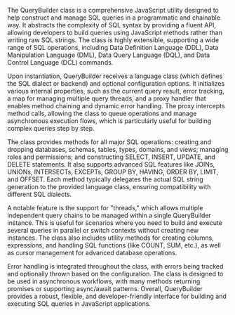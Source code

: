 The QueryBuilder class is a comprehensive JavaScript utility designed to help construct and manage SQL queries in a programmatic and chainable way. It abstracts the complexity of SQL syntax by providing a fluent API, allowing developers to build queries using JavaScript methods rather than writing raw SQL strings. The class is highly extensible, supporting a wide range of SQL operations, including Data Definition Language (DDL), Data Manipulation Language (DML), Data Query Language (DQL), and Data Control Language (DCL) commands.

Upon instantiation, QueryBuilder receives a language class (which defines the SQL dialect or backend) and optional configuration options. It initializes various internal properties, such as the current query result, error tracking, a map for managing multiple query threads, and a proxy handler that enables method chaining and dynamic error handling. The proxy intercepts method calls, allowing the class to queue operations and manage asynchronous execution flows, which is particularly useful for building complex queries step by step.

The class provides methods for all major SQL operations: creating and dropping databases, schemas, tables, types, domains, and views; managing roles and permissions; and constructing SELECT, INSERT, UPDATE, and DELETE statements. It also supports advanced SQL features like JOINs, UNIONs, INTERSECTs, EXCEPTs, GROUP BY, HAVING, ORDER BY, LIMIT, and OFFSET. Each method typically delegates the actual SQL string generation to the provided language class, ensuring compatibility with different SQL dialects.

A notable feature is the support for "threads," which allows multiple independent query chains to be managed within a single QueryBuilder instance. This is useful for scenarios where you need to build and execute several queries in parallel or switch contexts without creating new instances. The class also includes utility methods for creating columns, expressions, and handling SQL functions (like COUNT, SUM, etc.), as well as cursor management for advanced database operations.

Error handling is integrated throughout the class, with errors being tracked and optionally thrown based on the configuration. The class is designed to be used in asynchronous workflows, with many methods returning promises or supporting async/await patterns. Overall, QueryBuilder provides a robust, flexible, and developer-friendly interface for building and executing SQL queries in JavaScript applications.